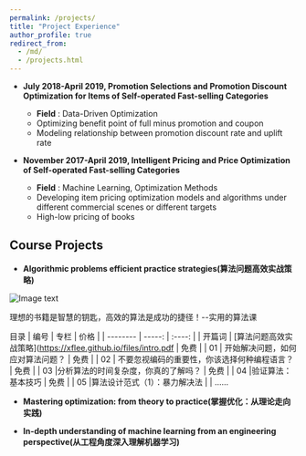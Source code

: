 ```yaml
---
permalink: /projects/
title: "Project Experience"
author_profile: true
redirect_from: 
  - /md/
  - /projects.html
---
```


* **July 2018-April 2019, Promotion Selections and Promotion Discount Optimization for Items of Self-operated Fast-selling Categories**  
  * **Field** : Data-Driven Optimization
  * Optimizing benefit point of full minus promotion and coupon
  * Modeling relationship between promotion discount rate and uplift rate

* **November 2017-April 2019, Intelligent Pricing and Price Optimization of Self-operated Fast-selling Categories**  
  * **Field** : Machine Learning, Optimization Methods
  * Developing item pricing optimization models and algorithms under different commercial scenes or different targets
  * High-low pricing of books

## Course Projects
* **Algorithmic problems efficient practice strategies(算法问题高效实战策略)**

![Image text](https://xflee.github.io/images/psap.png)

理想的书籍是智慧的钥匙，高效的算法是成功的捷径！--实用的算法课

目录
| 编号        | 专栏    |  价格  |
| --------   | -----:   | :----: |
| 开篇词     | [算法问题高效实战策略](https://xflee.github.io/files/intro.pdf      |   免费    |
| 01        | 开始解决问题，如何应对算法问题？                                      |   免费    |
| 02        | 不要忽视编码的重要性，你该选择何种编程语言？                            |   免费    |
| 03        |分析算法的时间复杂度，你真的了解吗？                                    |   免费    |
| 04        |验证算法：基本技巧                                                   |   免费    |
| 05        |算法设计范式（1）：暴力解决法                                          |          |
......

* **Mastering optimization: from theory to practice(掌握优化：从理论走向实践)**



* **In-depth understanding of machine learning from an engineering perspective(从工程角度深入理解机器学习)**


